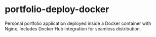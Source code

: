 # portfolio-deploy-docker
Personal portfolio application deployed inside a Docker container with Nginx. Includes Docker Hub integration for seamless distribution.
